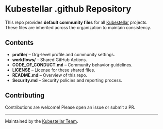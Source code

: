 # Kubestellar .github Repository

This repo provides **default community files** for all [Kubestellar](https://github.com/kubestellar) projects. These files are inherited across the organization to maintain consistency.

## Contents

* **profile/** – Org-level profile and community settings.
* **workflows/** – Shared GitHub Actions.
* **CODE\_OF\_CONDUCT.md** – Community behavior guidelines.
* **LICENSE** – License for these shared files.
* **README.md** – Overview of this repo.
* **Security.md** – Security policies and reporting process.

## Contributing

Contributions are welcome! Please open an issue or submit a PR.

---

Maintained by the [Kubestellar Team](https://github.com/kubestellar).
